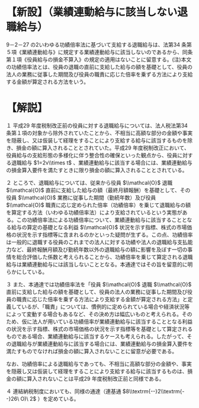 # 【新設】（業績連動給与に該当しない退職給与）

9－2－27 の2いわゆる功績倍率法に基づいて支給する退職給与は、法第34 条第５項《業績連動給与》に規定する業績連動給与に該当しないのであるから、同条第１項《役員給与の損金不算入》の規定の適用はないことに留意する。(注)本文の功績倍率法とは、役員の退職の直前に支給した給与の額を基礎として、役員の法人の業務に従事した期間及び役員の職責に応じた倍率を乗ずる方法により支給する金額が算定される方法をいう。

# 【解説】

１ 平成29 年度税制改正前の役員に対する退職給与については、法人税法第34 条第１項の対象から除外されていたことから、不相当に高額な部分の金額や事実を隠蔽し、又は仮装して経理をすることにより支給する給与に該当するものを除き、損金の額に算入されることとされていた。平成29 年度税制改正において、役員給与の支給形態の多様化に伴う整合性の確保といった観点から、役員に対する退職給与 $1=2v\\times t$ 、業績連動給与に該当する場合には、業績連動給与の損金算入要件を満たすときに限り損金の額に算入されることとされている。

２ ところで、退職給与については、従来から役員 $\\mathcal{O}$ 退職 $\\mathcal{O}$ 直前に支給した給与の額（最終月額報酬）を基礎として、その役員 $\\mathcal{O}$ 業務に従事した期間（勤続年数）及び役員 $\\mathcal{O}$ 職責に応じ定められた倍率（功績倍率）を乗じて退職給与の額を算定する方法（いわゆる功績倍率法）により支給されているという実態がある。この功績倍率法による功績倍率について、業績連動給与に該当することとなる給与の算定の基礎となる利益 $\\mathcal{O}$ 状況を示す指標、株式の市場価格の状況を示す指標等に含まれるのかといった疑問が生ずる。この点、功績倍率は一般的に退職する役員のこれまでの法人に対する功績や法人の退職給与支払能力など、最終報酬月額及び勤続年数以外の退職給与の額に影響を及ぼす一切の事情を総合評価した係数と考えられることから、功績倍率を乗じて算定される退職給与は業績連動給与には該当しないこととなる。本通達ではその旨を留意的に明らかにしている。

３ また、本通達では功績倍率法を「役員 $\\mathcal{O}$ 退職 $\\mathcal{O}$ 直前に支給した給与の額を基礎として、役員の法人の業務に従事した期間及び役員の職責に応じた倍率を乗ずる方法により支給する金額が算定される方法」と定義しているが、「職責」については、慣例的に定められている場合や経済状況等によって変動する場合もあるなど、その決め方は幅広いものと考えられる。そのため、仮に法人が用いている功績倍率が業績連動給与に該当することとなる利益の状況を示す指標、株式の市場価格の状況を示す指標等を基礎として算定されるものである場合、業績連動給与に該当するケースも考えられる。したがって、その退職給与が業績連動給与に該当する場合には、業績連動給与の損金算入要件を満たすものでなければ損金の額に算入されないことに留意が必要である。

なお、功績倍率による退職給与であっても、不相当に高額な部分の金額や、事実を隠蔽し又は仮装して経理をすることにより支給する給与に該当するものは、損金の額に算入されないことは平成29 年度税制改正前と同様である。

４ 連結納税制度においても、同様の通達（連基通 $8\\textrm{--}2\\textrm{--}26\ O)\ 2$ ）を定めている。